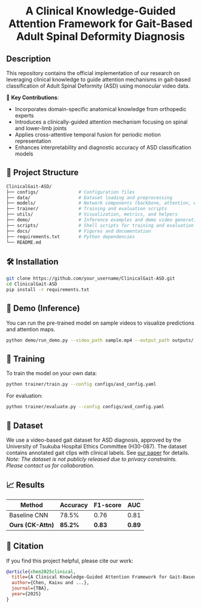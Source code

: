 <div align="center">    
 
# A Clinical Knowledge-Guided Attention Framework for Gait-Based Adult Spinal Deformity Diagnosis

<!-- [![Paper](http://img.shields.io/badge/paper-arxiv.1001.2234-B31B1B.svg)](https://www.nature.com/articles/nature14539)
[![Conference](http://img.shields.io/badge/NeurIPS-2019-4b44ce.svg)](https://papers.nips.cc/book/advances-in-neural-information-processing-systems-31-2018)
[![Conference](http://img.shields.io/badge/ICLR-2019-4b44ce.svg)](https://papers.nips.cc/book/advances-in-neural-information-processing-systems-31-2018)
[![Conference](http://img.shields.io/badge/AnyConference-year-4b44ce.svg)](https://papers.nips.cc/book/advances-in-neural-information-processing-systems-31-2018)   -->
<!--
ARXIV
[![Paper](http://img.shields.io/badge/arxiv-math.co:1480.1111-B31B1B.svg)](https://www.nature.com/articles/nature14539)
-->

<!--  
Conference   
-->
</div>
 
## Description   

This repository contains the official implementation of our research on leveraging clinical knowledge to guide attention mechanisms in gait-based classification of Adult Spinal Deformity (ASD) using monocular video data.

🧠 **Key Contributions**:

- Incorporates domain-specific anatomical knowledge from orthopedic experts
- Introduces a clinically-guided attention mechanism focusing on spinal and lower-limb joints
- Applies cross-attentive temporal fusion for periodic motion representation
- Enhances interpretability and diagnostic accuracy of ASD classification models


## 📂 Project Structure

```bash
ClinicalGait-ASD/
├── configs/               # Configuration files
├── data/                  # Dataset loading and preprocessing
├── models/                # Network components (backbone, attention, etc.)
├── trainer/               # Training and evaluation scripts
├── utils/                 # Visualization, metrics, and helpers
├── demo/                  # Inference examples and demo video generation
├── scripts/               # Shell scripts for training and evaluation
├── docs/                  # Figures and documentation
├── requirements.txt       # Python dependencies
└── README.md
```

## 🛠️ Installation

```bash
git clone https://github.com/your_username/ClinicalGait-ASD.git
cd ClinicalGait-ASD
pip install -r requirements.txt
```

## 🧪 Demo (Inference)

You can run the pre-trained model on sample videos to visualize predictions and attention maps.

```bash
python demo/run_demo.py --video_path sample.mp4 --output_path outputs/
```

## 🚀 Training

To train the model on your own data:

```bash
python trainer/train.py --config configs/asd_config.yaml
```

For evaluation:

```bash
python trainer/evaluate.py --config configs/asd_config.yaml
```

## 🧬 Dataset

We use a video-based gait dataset for ASD diagnosis, approved by the University of Tsukuba Hospital Ethics Committee (H30-087). The dataset contains annotated gait clips with clinical labels. See [our paper](#) for details.
_Note: The dataset is not publicly released due to privacy constraints. Please contact us for collaboration._

## 📈 Results

| Method             | Accuracy  | F1-score | AUC      |
| ------------------ | --------- | -------- | -------- |
| Baseline CNN       | 78.5%     | 0.76     | 0.81     |
| **Ours (CK-Attn)** | **85.2%** | **0.83** | **0.89** |

## 📄 Citation

If you find this project helpful, please cite our work:

```bibtex
@article{chen2025clinical,
  title={A Clinical Knowledge-Guided Attention Framework for Gait-Based Adult Spinal Deformity Diagnosis},
  author={Chen, Kaixu and ...},
  journal={TBA},
  year={2025}
}
```
